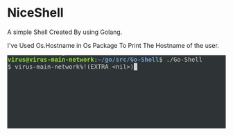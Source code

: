 # NiceShell 

A simple Shell Created By using Golang.


I've Used Os.Hostname in Os Package To Print The Hostname of the user.


![Alt Text](./Images/nice.png "Shell Ss")
